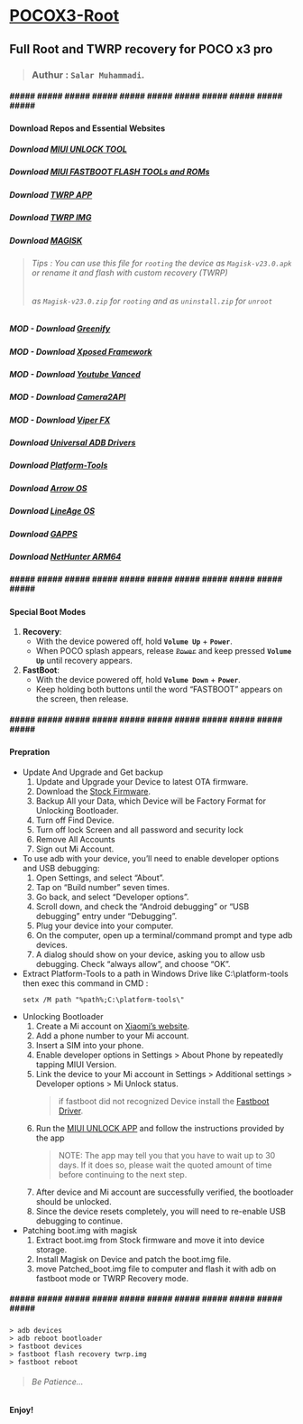 # [POCOX3-Root](https://github.com/blanckth/POCOX3-Root/)
## Full Root and TWRP recovery for POCO x3 pro
> ### Authur : **`Salar Muhammadi`**.
##### ##### ##### ##### ##### ##### ##### ##### ##### ##### ##### ##### #####
#### Download Repos and Essential Websites
##### Download [MIUI UNLOCK TOOL](https://en.miui.com/unlock/download_en.html)
##### Download [MIUI FASTBOOT FLASH TOOLs and ROMs](https://c.mi.com/oc/miuidownload/detail?guide=2) 
##### Download [TWRP APP](https://play.google.com/store/apps/details?id=me.twrp.twrpapp)
##### Download [TWRP IMG](https://dl.twrp.me/vayu/)
##### Download [MAGISK](https://magisk.me/apk/)
> ###### Tips : You can use this file for `rooting` the device as `Magisk-v23.0.apk` or rename it and flash with custom recovery (TWRP)
> ###### as `Magisk-v23.0.zip` for `rooting` and as `uninstall.zip` for `unroot`
#####   MOD - Download [Greenify](https://magisk.me/greenify4magisk-module/)
#####   MOD - Download [Xposed Framework](https://magisk.me/xposed-framework-magisk-module/)
#####   MOD - Download [Youtube Vanced](https://magisk.me/youtube-vanced-magisk-module/)
#####   MOD - Download [Camera2API](https://magisk.me/camera2api-enabler-magisk-module/)
#####   MOD - Download [Viper FX](https://magisk.me/viper4android-fx-magisk-module/)
##### Download [Universal ADB Drivers](https://adb.clockworkmod.com/)
##### Download [Platform-Tools](https://developer.android.com/studio/releases/platform-tools)
##### Download [Arrow OS](https://arrowos.net/download/vayu)
##### Download [LineAge OS](https://download.lineageos.org/vayu)
##### Download [GAPPS](https://wiki.lineageos.org/gapps)
##### Download [NetHunter ARM64](https://www.kali.org/get-kali/#kali-mobile)
##### ##### ##### ##### ##### ##### ##### ##### ##### ##### ##### ##### #####
#### Special Boot Modes 
1. **Recovery**: 
    - With the device powered off, hold **`Volume Up`** + **`Power`**. 
    - When POCO splash appears, release ~~`Power`~~ and keep pressed **`Volume Up`** until recovery appears.
2. **FastBoot**:
    - With the device powered off, hold **`Volume Down`** + **`Power`**.
    - Keep holding both buttons until the word “FASTBOOT” appears on the screen, then release.
##### ##### ##### ##### ##### ##### ##### ##### ##### ##### ##### ##### #####
#### Prepration
- Update And Upgrade and Get backup
    1. Update and Upgrade your Device to latest OTA firmware.
    2. Download the [Stock Firmware](https://c.mi.com/oc/miuidownload/detail?guide=2).
    3. Backup All your Data, which Device will be Factory Format for Unlocking Bootloader.
    4. Turn off Find Device.
    5. Turn off lock Screen and all password and security lock
    6. Remove All Accounts
    7. Sign out Mi Account.
- To use adb with your device, you’ll need to enable developer options and USB debugging:
    1. Open Settings, and select “About”.
    2. Tap on “Build number” seven times.
    3. Go back, and select “Developer options”.
    4. Scroll down, and check the “Android debugging” or “USB debugging” entry under “Debugging”.
    5. Plug your device into your computer.
    6. On the computer, open up a terminal/command prompt and type adb devices.
    7. A dialog should show on your device, asking you to allow usb debugging. Check “always allow”, and choose “OK”.
- Extract Platform-Tools to a path in Windows Drive like C:\platform-tools then exec this command in CMD :
    ```CMD
    setx /M path "%path%;C:\platform-tools\"
    ```
- Unlocking Bootloader
    1. Create a Mi account on [Xiaomi’s website](https://global.account.xiaomi.com/pass/register).
    2. Add a phone number to your Mi account.
    3. Insert a SIM into your phone.
    4. Enable developer options in Settings > About Phone by repeatedly tapping MIUI Version.
    5. Link the device to your Mi account in Settings > Additional settings > Developer options > Mi Unlock status.
        > if fastboot did not recognized Device install the [Fastboot Driver](https://forum.xda-developers.com/t/official-tool-windows-adb-fastboot-and-drivers-15-seconds-adb-installer-v1-4-3.2588979/).
    6. Run the [MIUI UNLOCK APP](https://en.miui.com/unlock/download_en.html) and follow the instructions provided by the app
        > NOTE: The app may tell you that you have to wait up to 30 days. If it does so, please wait the quoted amount of time before continuing to the next step.
    7. After device and Mi account are successfully verified, the bootloader should be unlocked.
    8. Since the device resets completely, you will need to re-enable USB debugging to continue.
- Patching boot.img with magisk
    1. Extract boot.img from Stock firmware and move it into device storage.
    2. Install Magisk on Device and patch the boot.img file.
    3. move Patched_boot.img file to computer and flash it with adb on fastboot mode or TWRP Recovery mode.
##### ##### ##### ##### ##### ##### ##### ##### ##### ##### ##### ##### #####
```CMD
> adb devices
> adb reboot bootloader
> fastboot devices
> fastboot flash recovery twrp.img
> fastboot reboot
```
> ###### Be Patience...

#### Enjoy!
